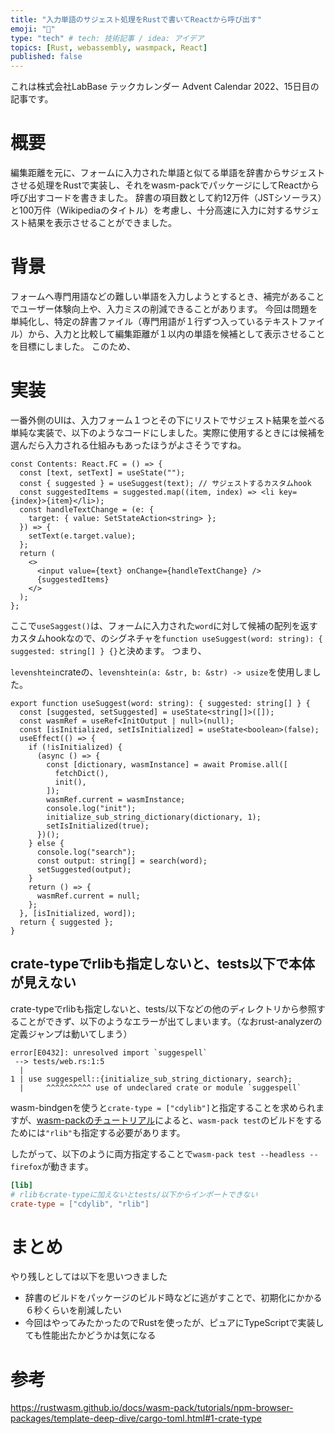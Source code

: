 ```yaml
---
title: "入力単語のサジェスト処理をRustで書いてReactから呼び出す"
emoji: "🦀"
type: "tech" # tech: 技術記事 / idea: アイデア
topics: [Rust, webassembly, wasmpack, React]
published: false
---
```


これは株式会社LabBase テックカレンダー Advent Calendar 2022、15日目の記事です。

# 概要 #

編集距離を元に、フォームに入力された単語と似てる単語を辞書からサジェストさせる処理をRustで実装し、それをwasm-packでパッケージにしてReactから呼び出すコードを書きました。
辞書の項目数として約12万件（JSTシソーラス）と100万件（Wikipediaのタイトル）を考慮し、十分高速に入力に対するサジェスト結果を表示させることができました。

# 背景 #

フォームへ専門用語などの難しい単語を入力しようとするとき、補完があることでユーザー体験向上や、入力ミスの削減できることがあります。
今回は問題を単純化し、特定の辞書ファイル（専門用語が１行ずつ入っているテキストファイル）から、入力と比較して編集距離が１以内の単語を候補として表示させることを目標にしました。
このため、

# 実装 #

一番外側のUIは、入力フォーム１つとその下にリストでサジェスト結果を並べる単純な実装で、以下のようなコードにしました。実際に使用するときには候補を選んだら入力される仕組みもあったほうがよさそうですね。

``` tsx:入力欄の実装
const Contents: React.FC = () => {
  const [text, setText] = useState("");
  const { suggested } = useSuggest(text); // サジェストするカスタムhook
  const suggestedItems = suggested.map((item, index) => <li key={index}>{item}</li>);
  const handleTextChange = (e: {
    target: { value: SetStateAction<string> };
  }) => {
    setText(e.target.value);
  };
  return (
    <>
      <input value={text} onChange={handleTextChange} />
      {suggestedItems}
    </>
  );
};
```

ここで`useSaggest()`は、フォームに入力された`word`に対して候補の配列を返すカスタムhookなので、のシグネチャを`function useSuggest(word: string): { suggested: string[] } {}`と決めます。
つまり、


`levenshtein`crateの、`levenshtein(a: &str, b: &str) -> usize`を使用しました。









``` typescript:useSuggest
export function useSuggest(word: string): { suggested: string[] } {
  const [suggested, setSuggested] = useState<string[]>([]);
  const wasmRef = useRef<InitOutput | null>(null);
  const [isInitialized, setIsInitialized] = useState<boolean>(false);
  useEffect(() => {
    if (!isInitialized) {
      (async () => {
        const [dictionary, wasmInstance] = await Promise.all([
          fetchDict(),
          init(),
        ]);
        wasmRef.current = wasmInstance;
        console.log("init");
        initialize_sub_string_dictionary(dictionary, 1);
        setIsInitialized(true);
      })();
    } else {
      console.log("search");
      const output: string[] = search(word);
      setSuggested(output);
    }
    return () => {
      wasmRef.current = null;
    };
  }, [isInitialized, word]);
  return { suggested };
}
```

## crate-typeでrlibも指定しないと、tests以下で本体が見えない ##

crate-typeでrlibも指定しないと、tests/以下などの他のディレクトリから参照することができず、以下のようなエラーが出てしまいます。（なおrust-analyzerの定義ジャンプは動いてしまう）

```shell
error[E0432]: unresolved import `suggespell`
 --> tests/web.rs:1:5
  |
1 | use suggespell::{initialize_sub_string_dictionary, search};
  |     ^^^^^^^^^^ use of undeclared crate or module `suggespell`
```

wasm-bindgenを使うと`crate-type = ["cdylib"]`と指定することを求められますが、[wasm-packのチュートリアル](https://rustwasm.github.io/docs/wasm-pack/tutorials/npm-browser-packages/template-deep-dive/cargo-toml.html#1-crate-type)によると、`wasm-pack test`のビルドをするためには`"rlib"`も指定する必要があります。

したがって、以下のように両方指定することで`wasm-pack test --headless --firefox`が動きます。
``` toml
[lib]
# rlibもcrate-typeに加えないとtests/以下からインポートできない
crate-type = ["cdylib", "rlib"]
```

# まとめ #

やり残しとしては以下を思いつきました

  * 辞書のビルドをパッケージのビルド時などに逃がすことで、初期化にかかる６秒くらいを削減したい
  * 今回はやってみたかったのでRustを使ったが、ピュアにTypeScriptで実装しても性能出たかどうかは気になる

# 参考 #

https://rustwasm.github.io/docs/wasm-pack/tutorials/npm-browser-packages/template-deep-dive/cargo-toml.html#1-crate-type
